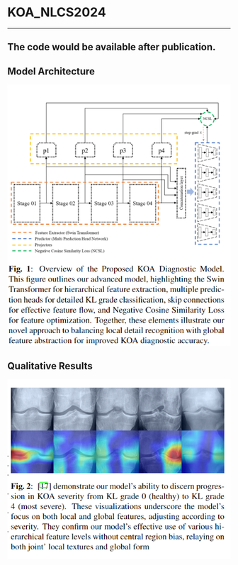 # KOA_NLCS2024
---
The code would be available after publication.
---
## Model Architecture 
![Model Architecture](imgs/model.png)

## Qualitative Results
![Qualitative Results](imgs/qualit_results.png)
